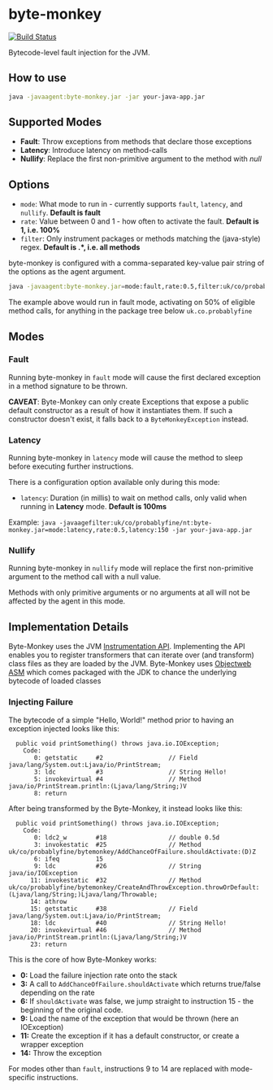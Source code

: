 # byte-monkey

[![Build Status](https://travis-ci.org/mrwilson/byte-monkey.png?branch=master)](https://travis-ci.org/mrwilson/byte-monkey)

Bytecode-level fault injection for the JVM.

## How to use

```bash
java -javaagent:byte-monkey.jar -jar your-java-app.jar
```

## Supported Modes

 * **Fault**: Throw exceptions from methods that declare those exceptions
 * **Latency**: Introduce latency on method-calls
 * **Nullify**: Replace the first non-primitive argument to the method with *null*

## Options

 * `mode`: What mode to run in - currently supports `fault`, `latency`, and `nullify`. **Default is fault**
 * `rate`: Value between 0 and 1 - how often to activate the fault. **Default is 1, i.e. 100%**
 * `filter`: Only instrument packages or methods matching the (java-style) regex. **Default is .*, i.e. all methods**

byte-monkey is configured with a comma-separated key-value pair string of the options as the agent argument.

```bash
java -javaagent:byte-monkey.jar=mode:fault,rate:0.5,filter:uk/co/probablyfine/ -jar your-java-app.jar
```

The example above would run in fault mode, activating on 50% of eligible method calls, for anything in the package tree below `uk.co.probablyfine`

## Modes

### Fault

Running byte-monkey in `fault` mode will cause the first declared exception in a method signature to be thrown.

**CAVEAT**: Byte-Monkey can only create Exceptions that expose a public default constructor as a result of how it instantiates them. If such a constructor doesn't exist, it falls back to a `ByteMonkeyException` instead.

### Latency

Running byte-monkey in `latency` mode will cause the method to sleep before executing further instructions.

There is a configuration option available only during this mode:

 * `latency`: Duration (in millis) to wait on method calls, only valid when running in **Latency** mode. **Default is 100ms**

Example: `java -javaagefilter:uk/co/probablyfine/nt:byte-monkey.jar=mode:latency,rate:0.5,latency:150 -jar your-java-app.jar`

### Nullify

Running byte-monkey in `nullify` mode will replace the first non-primitive argument to the method call with a null value.

Methods with only primitive arguments or no arguments at all will not be affected by the agent in this mode.

## Implementation Details

Byte-Monkey uses the JVM [Instrumentation API](https://docs.oracle.com/javase/8/docs/api/java/lang/instrument/package-summary.html). Implementing the API enables you to register transformers that can iterate over (and transform) class files as they are loaded by the JVM. Byte-Monkey uses [Objectweb ASM](http://asm.ow2.org/) which comes packaged with the JDK to chance the underlying bytecode of loaded classes

### Injecting Failure

The bytecode of a simple "Hello, World!" method prior to having an exception injected looks like this:

```
  public void printSomething() throws java.io.IOException;
    Code:
       0: getstatic     #2                  // Field java/lang/System.out:Ljava/io/PrintStream;
       3: ldc           #3                  // String Hello!
       5: invokevirtual #4                  // Method java/io/PrintStream.println:(Ljava/lang/String;)V
       8: return
```

After being transformed by the Byte-Monkey, it instead looks like this:
```
  public void printSomething() throws java.io.IOException;
    Code:
       0: ldc2_w        #18                 // double 0.5d
       3: invokestatic  #25                 // Method uk/co/probablyfine/bytemonkey/AddChanceOfFailure.shouldActivate:(D)Z
       6: ifeq          15
       9: ldc           #26                 // String java/io/IOException
      11: invokestatic  #32                 // Method uk/co/probablyfine/bytemonkey/CreateAndThrowException.throwOrDefault:(Ljava/lang/String;)Ljava/lang/Throwable;
      14: athrow
      15: getstatic     #38                 // Field java/lang/System.out:Ljava/io/PrintStream;
      18: ldc           #40                 // String Hello!
      20: invokevirtual #46                 // Method java/io/PrintStream.println:(Ljava/lang/String;)V
      23: return
```

This is the core of how Byte-Monkey works:

 * **0:** Load the failure injection rate onto the stack
 * **3:** A call to `AddChanceOfFailure.shouldActivate` which returns true/false depending on the rate
 * **6:** If `shouldActivate` was false, we jump straight to instruction 15 - the beginning of the original code.
 * **9:** Load the name of the exception that would be thrown (here an IOException)
 * **11:** Create the exception if it has a default constructor, or create a wrapper exception
 * **14:** Throw the exception

 For modes other than `fault`, instructions 9 to 14 are replaced with mode-specific instructions.
